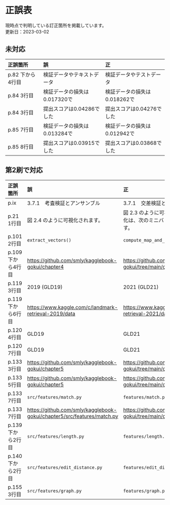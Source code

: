 # 正誤表

現時点で判明している訂正箇所を掲載しています。  
更新日：2023-03-02

## 未対応

| 正誤箇所 | 誤 |  正 |  
| :--- | :--- |:--- |
| p.82 下から4行目 | 検証データやテキストデータ | 検証データやテストデータ |
| p.84 3行目 | 検証データの損失は0.017320で | 検証データの損失は0.018262で |
| p.84 3行目 | 提出スコアは0.04286でした | 提出スコアは0.04276でした |
| p.85 7行目 | 検証データの損失は0.013284で | 検証データの損失は0.012942で |
| p.85 8行目 | 提出スコアは0.03915でした | 提出スコアは0.03868でした |

## 第2刷で対応

| 正誤箇所 | 誤 |  正 |  
| :--- | :--- |:--- |
| p.ⅸ | 3.7.1　考査検証とアンサンブル | 3.7.1　交差検証とアンサンブル |
| p.21 1行目 | 図 2.4 のように可視化されます。 | 図 2.3 のように可視化されます。なおこの可視化は、次のミニバッチの処理も含めた結果です。 |
| p.101 2行目 | `extract_vectors()` | `compute_map_and_print()` |
| p.109 下から4行目 | https://github.com/smly/kagglebook-gokui/chapter4 | https://github.com/smly/kaggle-book-gokui/tree/main/chapter4 |
| p.119 3行目 | 2019 (GLD19) | 2021 (GLD21) |
| p.119 下から6行目 | https://www.kaggle.com/c/landmark-retrieval-2019/data | https://www.kaggle.com/c/landmark-retrieval-2021/data |
| p.120 4行目 | GLD19 | GLD21 |
| p.120 7行目 | GLD19 | GLD21 |
| p.133 3行目 | https://github.com/smly/kagglebook-gokui/chapter5 | https://github.com/smly/kaggle-book-gokui/tree/main/chapter5 |
| p.133 5行目 | https://github.com/smly/kagglebook-gokui/chapter5 | https://github.com/smly/kaggle-book-gokui/tree/main/chapter5 |
| p.133 7行目 | `src/features/match.py` | `features/match.py` |
| p.133 7行目 | https://github.com/smly/kagglebook-gokui/chapter5/src/features/match.py | https://github.com/smly/kaggle-book-gokui/tree/main/chapter5/features/match.py |
| p.139 下から2行目 | `src/features/length.py` | `features/length.py` |
| p.140 下から2行目 | `src/features/edit_distance.py` | `features/edit_distance.py` |
| p.155 3行目 | `src/features/graph.py` | `features/graph.py` |
